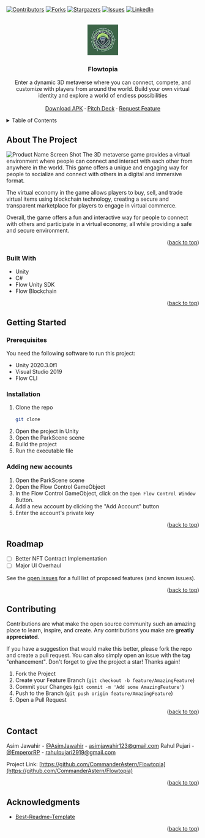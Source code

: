 <!-- Improved compatibility of back to top link: See: https://github.com/othneildrew/Best-README-Template/pull/73 -->
<a name="readme-top"></a>
<!--
*** Thanks for checking out the Best-README-Template. If you have a suggestion
*** that would make this better, please fork the repo and create a pull request
*** or simply open an issue with the tag "enhancement".
*** Don't forget to give the project a star!
*** Thanks again! Now go create something AMAZING! :D
-->



<!-- PROJECT SHIELDS -->
<!--
*** I'm using markdown "reference style" links for readability.
*** Reference links are enclosed in brackets [ ] instead of parentheses ( ).
*** See the bottom of this document for the declaration of the reference variables
*** for contributors-url, forks-url, etc. This is an optional, concise syntax you may use.
*** https://www.markdownguide.org/basic-syntax/#reference-style-links
-->
[![Contributors][contributors-shield]][contributors-url]
[![Forks][forks-shield]][forks-url]
[![Stargazers][stars-shield]][stars-url]
[![Issues][issues-shield]][issues-url]
[![LinkedIn][linkedin-shield]][linkedin-url]



<!-- PROJECT LOGO -->
<br />
<div align="center">
  <a href="https://github.com/CommanderAstern/Flowtopia">
    <img src="./images/logo.png" alt="Logo" width="80" height="80">
  </a>

<h3 align="center">Flowtopia</h3>

  <p align="center">
    Enter a dynamic 3D metaverse where you can connect, compete, and customize with players from around the world. Build your own virtual identity and explore a world of endless possibilities
    <br />
    <br />
    <a href="https://drive.google.com/file/d/1ub7fCKZdwhkmKHZ6-7y-sKDaxV_D_er9/view?usp=sharing">Download APK</a>
    ·
    <a href="https://www.canva.com/design/DAFb7j9MvnU/sTkqU-Kvw7V8H2BKPAxXJg/edit?utm_content=DAFb7j9MvnU&utm_campaign=designshare&utm_medium=link2&utm_source=sharebutton">Pitch Deck</a>
    ·
    <a href="https://github.com/CommanderAstern/Flowtopia/issues">Request Feature</a>
  </p>
</div>



<!-- TABLE OF CONTENTS -->
<details>
  <summary>Table of Contents</summary>
  <ol>
    <li>
      <a href="#about-the-project">About The Project</a>
      <ul>
        <li><a href="#built-with">Built With</a></li>
      </ul>
    </li>
    <li>
      <a href="#getting-started">Getting Started</a>
      <ul>
        <li><a href="#prerequisites">Prerequisites</a></li>
        <li><a href="#installation">Installation</a></li>
      </ul>
    </li>
    <li><a href="#roadmap">Roadmap</a></li>
    <li><a href="#contributing">Contributing</a></li>
    <li><a href="#contact">Contact</a></li>
  </ol>
</details>



<!-- ABOUT THE PROJECT -->
## About The Project

![Product Name Screen Shot][product-screenshot]
The 3D metaverse game provides a virtual environment where people can connect and interact with each other from anywhere in the world. This game offers a unique and engaging way for people to socialize and connect with others in a digital and immersive format.

The virtual economy in the game allows players to buy, sell, and trade virtual items using blockchain technology, creating a secure and transparent marketplace for players to engage in virtual commerce.

Overall, the game offers a fun and interactive way for people to connect with others and participate in a virtual economy, all while providing a safe and secure environment.
<p align="right">(<a href="#readme-top">back to top</a>)</p>



### Built With

* Unity
* C#
* Flow Unity SDK
* Flow Blockchain

<p align="right">(<a href="#readme-top">back to top</a>)</p>



<!-- GETTING STARTED -->
## Getting Started

### Prerequisites

You need the following software to run this project:
* Unity 2020.3.0f1
* Visual Studio 2019
* Flow CLI

### Installation

1. Clone the repo
   ```sh
   git clone
    ```
2. Open the project in Unity
3. Open the ParkScene scene
4. Build the project
5. Run the executable file

### Adding new accounts
1. Open the ParkScene scene
2. Open the Flow Control GameObject
3. In the Flow Control GameObject, click on the `Open Flow Control Window` Button.
3. Add a new account by clicking the "Add Account" button
4. Enter the account's private key

<p align="right">(<a href="#readme-top">back to top</a>)</p>



<!-- ROADMAP -->
## Roadmap

- [ ] Better NFT Contract Implementation
- [ ] Major UI Overhaul

See the [open issues](https://github.com/CommanderAstern/Flowtopia/issues) for a full list of proposed features (and known issues).

<p align="right">(<a href="#readme-top">back to top</a>)</p>



<!-- CONTRIBUTING -->
## Contributing

Contributions are what make the open source community such an amazing place to learn, inspire, and create. Any contributions you make are **greatly appreciated**.

If you have a suggestion that would make this better, please fork the repo and create a pull request. You can also simply open an issue with the tag "enhancement".
Don't forget to give the project a star! Thanks again!

1. Fork the Project
2. Create your Feature Branch (`git checkout -b feature/AmazingFeature`)
3. Commit your Changes (`git commit -m 'Add some AmazingFeature'`)
4. Push to the Branch (`git push origin feature/AmazingFeature`)
5. Open a Pull Request

<p align="right">(<a href="#readme-top">back to top</a>)</p>




<!-- CONTACT -->
## Contact

Asim Jawahir - [@AsimJawahir](https://twitter.com/AsimJawahir) - asimjawahir123@gmail.com
Rahul Pujari - [@EmperorRP](https://twitter.com/therahulpujari) - rahulpujari2919@gmail.com

Project Link: [https://github.com/CommanderAstern/Flowtopia](https://github.com/CommanderAstern/Flowtopia)

<p align="right">(<a href="#readme-top">back to top</a>)</p>



<!-- ACKNOWLEDGMENTS -->
## Acknowledgments

* [Best-Readme-Template](https://github.com/othneildrew/Best-README-Template)
<p align="right">(<a href="#readme-top">back to top</a>)</p>



<!-- MARKDOWN LINKS & IMAGES -->
<!-- https://www.markdownguide.org/basic-syntax/#reference-style-links -->
[contributors-shield]: https://img.shields.io/github/contributors/CommanderAstern/Flowtopia.svg?style=for-the-badge
[contributors-url]: https://github.com/CommanderAstern/Flowtopia/graphs/contributors
[forks-shield]: https://img.shields.io/github/forks/CommanderAstern/Flowtopia.svg?style=for-the-badge
[forks-url]: https://github.com/CommanderAstern/Flowtopia/network/members
[stars-shield]: https://img.shields.io/github/stars/CommanderAstern/Flowtopia.svg?style=for-the-badge
[stars-url]: https://github.com/CommanderAstern/Flowtopia/stargazers
[issues-shield]: https://img.shields.io/github/issues/CommanderAstern/Flowtopia.svg?style=for-the-badge
[issues-url]: https://github.com/CommanderAstern/Flowtopia/issues
[license-shield]: https://img.shields.io/github/license/CommanderAstern/Flowtopia.svg?style=for-the-badge
[license-url]: https://github.com/CommanderAstern/Flowtopia/blob/master/LICENSE.txt
[linkedin-shield]: https://img.shields.io/badge/-LinkedIn-black.svg?style=for-the-badge&logo=linkedin&colorB=555
[linkedin-url]: https://linkedin.com/in/asimjawahir
[product-screenshot]: ./images/FlowTopia.png
[Next.js]: https://img.shields.io/badge/next.js-000000?style=for-the-badge&logo=nextdotjs&logoColor=white
[Next-url]: https://nextjs.org/
[React.js]: https://img.shields.io/badge/React-20232A?style=for-the-badge&logo=react&logoColor=61DAFB
[React-url]: https://reactjs.org/
[Vue.js]: https://img.shields.io/badge/Vue.js-35495E?style=for-the-badge&logo=vuedotjs&logoColor=4FC08D
[Vue-url]: https://vuejs.org/
[Angular.io]: https://img.shields.io/badge/Angular-DD0031?style=for-the-badge&logo=angular&logoColor=white
[Angular-url]: https://angular.io/
[Svelte.dev]: https://img.shields.io/badge/Svelte-4A4A55?style=for-the-badge&logo=svelte&logoColor=FF3E00
[Svelte-url]: https://svelte.dev/
[Laravel.com]: https://img.shields.io/badge/Laravel-FF2D20?style=for-the-badge&logo=laravel&logoColor=white
[Laravel-url]: https://laravel.com
[Bootstrap.com]: https://img.shields.io/badge/Bootstrap-563D7C?style=for-the-badge&logo=bootstrap&logoColor=white
[Bootstrap-url]: https://getbootstrap.com
[JQuery.com]: https://img.shields.io/badge/jQuery-0769AD?style=for-the-badge&logo=jquery&logoColor=white
[JQuery-url]: https://jquery.com 
